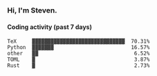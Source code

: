 ### Hi, I'm Steven.

#### Coding activity (past 7 days)
```
TeX     ▓▓▓▓▓▓▓▓▓▓▓▓▓▓▓▓▓▓▓▓▓▓▓▓▓▓▓▓▓▓  70.31%
Python  ▓▓▓▓▓▓▓                         16.57%
other   ▓▓                               6.52%
TOML    ▓                                3.87%
Rust    ▓                                2.73%
```
